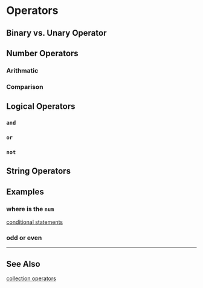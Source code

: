 # Operators

## Binary vs. Unary Operator

## Number Operators

### Arithmatic

### Comparison

## Logical Operators

### `and`

### `or`

### `not`

## String Operators

## Examples

### where is the `num`

[conditional statements]('../../S02/)

### odd or even

---

## See Also
[collection operators](../../S02/p007__collections/README.md#Collection-Operators)
